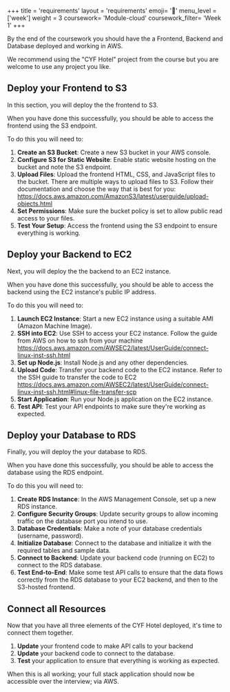 +++
title = 'requirements'
layout = 'requirements'
emoji= '📝'
menu_level = ['week']
weight = 3
coursework= 'Module-cloud'
coursework_filter= 'Week 1'
+++

By the end of the coursework you should have the a Frontend, Backend and Database deployed and working in AWS.

We recommend using the "CYF Hotel" project from the course but you are welcome to use any project you like.

## Deploy your Frontend to S3

In this section, you will deploy the the frontend to S3.

When you have done this successfully, you should be able to access the frontend using the S3 endpoint.

To do this you will need to:

1. **Create an S3 Bucket**: Create a new S3 bucket in your AWS console.
2. **Configure S3 for Static Website**: Enable static website hosting on the bucket and note the S3 endpoint.
3. **Upload Files**: Upload the frontend HTML, CSS, and JavaScript files to the bucket. There are multiple ways to upload files to S3. Follow their documentation and choose the way that is best for you: <https://docs.aws.amazon.com/AmazonS3/latest/userguide/upload-objects.html>
4. **Set Permissions**: Make sure the bucket policy is set to allow public read access to your files.
5. **Test Your Setup**: Access the frontend using the S3 endpoint to ensure everything is working.

## Deploy your Backend to EC2

Next, you will deploy the the backend to an EC2 instance.

When you have done this successfully, you should be able to access the backend using the EC2 instance's public IP address.

To do this you will need to:

1. **Launch EC2 Instance**: Start a new EC2 instance using a suitable AMI (Amazon Machine Image).
2. **SSH into EC2**: Use SSH to access your EC2 instance. Follow the guide from AWS on how to ssh from your machine <https://docs.aws.amazon.com/AWSEC2/latest/UserGuide/connect-linux-inst-ssh.html>
3. **Set up Node.js**: Install Node.js and any other dependencies.
4. **Upload Code**: Transfer your backend code to the EC2 instance. Refer to the SSH guide to transfer the code to EC2 <https://docs.aws.amazon.com/AWSEC2/latest/UserGuide/connect-linux-inst-ssh.html#linux-file-transfer-scp>
5. **Start Application**: Run your Node.js application on the EC2 instance.
6. **Test API**: Test your API endpoints to make sure they're working as expected.

## Deploy your Database to RDS

Finally, you will deploy the your database to RDS.

When you have done this successfully, you should be able to access the database using the RDS endpoint.

To do this you will need to:

1. **Create RDS Instance**: In the AWS Management Console, set up a new RDS instance.
1. **Configure Security Groups**: Update security groups to allow incoming traffic on the database port you intend to use.
1. **Database Credentials**: Make a note of your database credentials (username, password).
1. **Initialize Database**: Connect to the database and initialize it with the required tables and sample data.
1. **Connect to Backend**: Update your backend code (running on EC2) to connect to the RDS database.
1. **Test End-to-End**: Make some test API calls to ensure that the data flows correctly from the RDS database to your EC2 backend, and then to the S3-hosted frontend.

## Connect all Resources

Now that you have all three elements of the CYF Hotel deployed, it's time to connect them together.

1. **Update** your frontend code to make API calls to your backend
2. **Update** your backend code to connect to the database.
3. **Test** your application to ensure that everything is working as expected.

When this is all working; your full stack application should now be accessible over the interview; via AWS.
